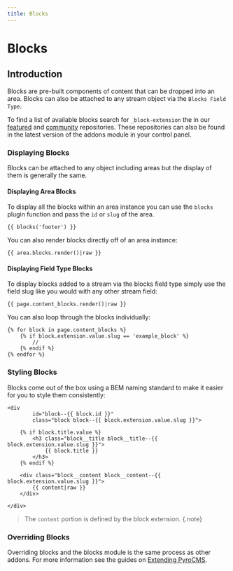 ```yaml
---
title: Blocks
---
```


# Blocks

<div class="documentation__toc"></div>

## Introduction

Blocks are pre-built components of content that can be dropped into an area. Blocks can also be attached to any stream object via the `Blocks Field Type`.

To find a list of available blocks search for `_block-extension` the in our [featured](https://packages.pyrocms.com/) and [community](https://community.pyrocms.com/) repositories. These repositories can also be found in the latest version of the addons module in your control panel.

### Displaying Blocks

Blocks can be attached to any object including areas but the display of them is generally the same.

#### Displaying Area Blocks

To display all the blocks within an area instance you can use the `blocks` plugin function and pass the `id` or `slug` of the area.

```twig
{{ blocks('footer') }}
```

You can also render blocks directly off of an area instance:

```twig
{{ area.blocks.render()|raw }}
```

#### Displaying Field Type Blocks

To display blocks added to a stream via the blocks field type simply use the field slug like you would with any other stream field:

```twig
{{ page.content_blocks.render()|raw }}
```

You can also loop through the blocks individually:

```twig
{% for block in page.content_blocks %}
    {% if block.extension.value.slug == 'example_block' %}
        //
    {% endif %}
{% endfor %}
```

### Styling Blocks

Blocks come out of the box using a BEM naming standard to make it easier for you to style them consistently:

```twig
<div
        id="block--{{ block.id }}"
        class="block block--{{ block.extension.value.slug }}">

    {% if block.title.value %}
        <h3 class="block__title block__title--{{ block.extension.value.slug }}">
            {{ block.title }}
        </h3>
    {% endif %}

    <div class="block__content block__content--{{ block.extension.value.slug }}">
        {{ content|raw }}
    </div>

</div>
```

> The `content` portion is defined by the block extension. {.note}

### Overriding Blocks

Overriding blocks and the blocks module is the same process as other addons. For more information see the guides on [Extending PyroCMS](https://pyrocms.com/help/developer-tools/extending-pyrocms).

